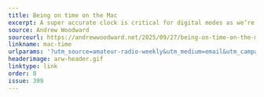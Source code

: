 ```yaml
---
title: Being on time on the Mac
excerpt: A super accurate clock is critical for digital modes as we’re dealing in milliseconds and not seconds and minutes.
source: Andrew Woodward
sourceurl: https://andrewwoodward.net/2025/09/27/being-on-time-on-the-mac/
linkname: mac-time
urlparams: '?utm_source=amateur-radio-weekly&utm_medium=email&utm_campaign=newsletter'
headerimage: arw-header.gif
linktype: link
order: 8
issue: 399
---
```

